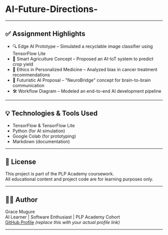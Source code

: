# AI-Future-Directions-

---

## ✅ Assignment Highlights

- 🔍 Edge AI Prototype – Simulated a recyclable image classifier using TensorFlow Lite
- 🌾 Smart Agriculture Concept – Proposed an AI-IoT system to predict crop yield
- 🧬 Ethics in Personalized Medicine – Analyzed bias in cancer treatment recommendations
- 🧠 Futuristic AI Proposal – "NeuroBridge" concept for brain-to-brain communication
- 🛠️ Workflow Diagram – Modeled an end-to-end AI development pipeline

---

## 💡 Technologies & Tools Used

- TensorFlow & TensorFlow Lite
- Python (for AI simulation)
- Google Colab (for prototyping)
- Markdown (documentation)

---

## 📜 License

This project is part of the PLP Academy coursework.  
All educational content and project code are for learning purposes only.

---

## 🙋‍♀️ Author

Grace Mugure  
AI Learner | Software Enthusiast | PLP Academy Cohort  
[GitHub Profile](https://github.com/GraceMugure) *(replace this with your actual profile link)*

---

